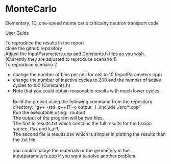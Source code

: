 # MonteCarlo
Elementary, 1D, one-speed monte carlo criticality neutron transport code

User Guide

To reproduce the results in the report\
clone the github repository\
Adjust the InputParameters.cpp and Constants.h files as you wish. (Currently they are adjusted to reproduce scenario 1)\
To reproduce scenario 2
- change the number of bins per cell for cell to 10 (InputParameters.cpp)
- change the number of inactive cycles to 200 and the number of active cycles to 100 (Constants.h)
- Note that you could obtain reasonable results with much lower cycles.\
\
Build the project using the following command from the repository directory: "g++ -std=c++17 -o output -I ./include ./src/*.cpp"\
Run the executable using: ./output\
The output of the program will be two files. \
The first is results.txt which contains the full results for the fission source, flux and k_eff.\
The second file is results.csv which is simpler in plotting the results than the .txt file.\
\
you could change the materials or the geometery in the inputparameters.cpp if you want to solve another problem.



